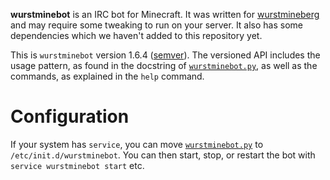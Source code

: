 **wurstminebot** is an IRC bot for Minecraft. It was written for [wurstmineberg](http://wurstmineberg.de/) and may require some tweaking to run on your server. It also has some dependencies which we haven't added to this repository yet.

This is `wurstminebot` version 1.6.4 ([semver](http://semver.org/)). The versioned API includes the usage pattern, as found in the docstring of [`wurstminebot.py`](wurstminebot.py), as well as the commands, as explained in the `help` command.

Configuration
=============

If your system has `service`, you can move [`wurstminebot.py`](wurstminebot.py) to `/etc/init.d/wurstminebot`. You can then start, stop, or restart the bot with `service wurstminebot start` etc.
